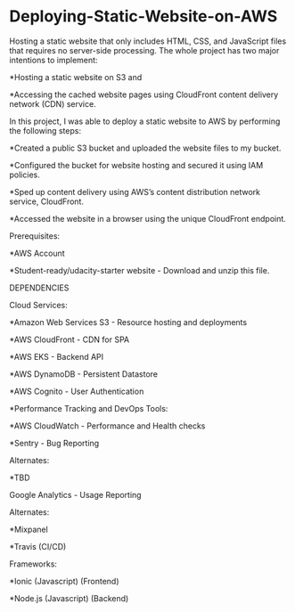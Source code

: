 # Deploying-Static-Website-on-AWS
Hosting a static website that only includes HTML, CSS, and JavaScript files that requires no server-side processing. The whole project has two major intentions to implement:

*Hosting a static website on S3 and

*Accessing the cached website pages using CloudFront content delivery network (CDN) service.

In this project, I was able to deploy a static website to AWS by performing the following steps:

*Created a public S3 bucket and uploaded the website files to my bucket.

*Configured the bucket for website hosting and secured it using IAM policies.

*Sped up content delivery using AWS’s content distribution network service, CloudFront.

*Accessed the website in a browser using the unique CloudFront endpoint.

Prerequisites:

*AWS Account

*Student-ready/udacity-starter website - Download and unzip this file.

DEPENDENCIES

Cloud Services:

*Amazon Web Services S3 - Resource hosting and deployments

*AWS CloudFront - CDN for SPA

*AWS EKS - Backend API

*AWS DynamoDB - Persistent Datastore

*AWS Cognito - User Authentication

*Performance Tracking and DevOps Tools:

*AWS CloudWatch - Performance and Health checks

*Sentry - Bug Reporting

Alternates:

*TBD

Google Analytics - Usage Reporting

Alternates:

*Mixpanel

*Travis (CI/CD)

Frameworks:

*Ionic (Javascript) (Frontend)

*Node.js (Javascript) (Backend)
